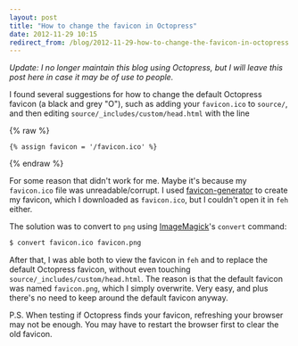 ```yaml
---
layout: post
title: "How to change the favicon in Octopress"
date: 2012-11-29 10:15
redirect_from: /blog/2012-11-29-how-to-change-the-favicon-in-octopress.html
---
```


*Update: I no longer maintain this blog using Octopress, but I will leave this
post here in case it may be of use to people.*

I found several suggestions for how to change the default Octopress favicon (a
black and grey "O"), such as adding your `favicon.ico` to `source/`, and then
editing `source/_includes/custom/head.html` with the line

{% raw %}
```jekyll
{% assign favicon = '/favicon.ico' %}
```
{% endraw %}

For some reason that didn't work for me. Maybe it's because my `favicon.ico`
file was unreadable/corrupt. I used [favicon-generator][fg] to create my
favicon, which I downloaded as `favicon.ico`, but I couldn't open it in `feh`
either.

The solution was to convert to `png` using [ImageMagick][im]'s `convert`
command:

```bash
$ convert favicon.ico favicon.png
```

After that, I was able both to view the favicon in `feh` and to replace the
default Octopress favicon, without even touching
`source/_includes/custom/head.html`. The reason is that the default favicon was
named `favicon.png`, which I simply overwrite. Very easy, and plus there's no
need to keep around the default favicon anyway.

[fg]: http://favicon-generator.org/editor/
[im]: http://www.imagemagick.org/script/index.php

P.S. When testing if Octopress finds your favicon, refreshing your browser may
not be enough. You may have to restart the browser first to clear the old
favicon.
